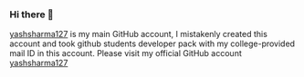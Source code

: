 ### Hi there 👋

[yashsharma127](https://github.com/yashsharma127) is my main GitHub account, 
I mistakenly created this account and took github students developer pack with my college-provided mail ID in this account.
Please visit my official GitHub account [yashsharma127](https://github.com/yashsharma127)
